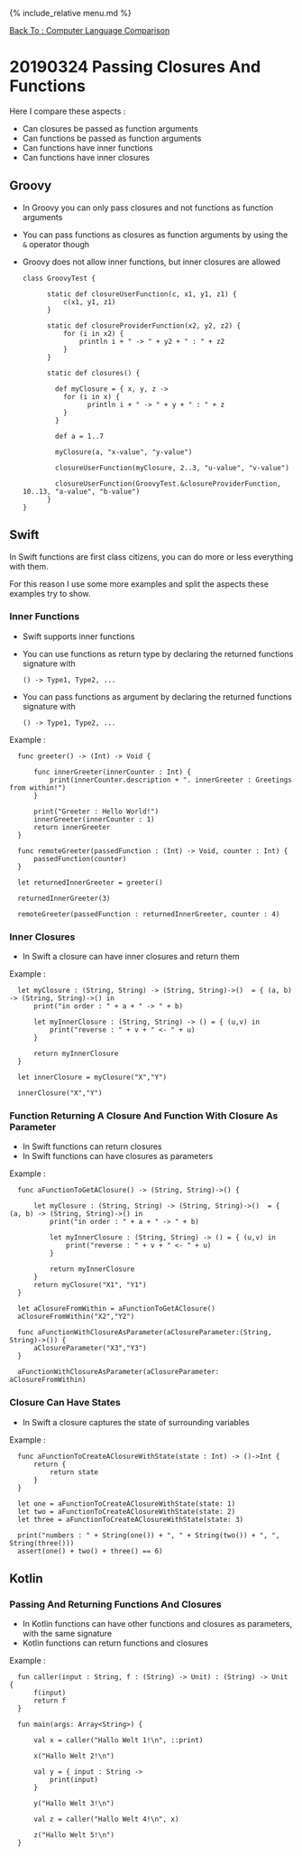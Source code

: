 {% include_relative menu.md %}

[Back To : Computer Language Comparison](20190316_Computer_Language_Comparison.md)

# 20190324 Passing Closures And Functions

Here I compare these aspects :

* Can closures be passed as function arguments
* Can functions be passed as function arguments
* Can functions have inner functions
* Can functions have inner closures

## Groovy

* In Groovy you can only pass closures and not functions as function arguments
* You can pass functions as closures as function arguments by using the `&` operator though
* Groovy does not allow inner functions, but inner closures are allowed

      class GroovyTest {
      
            static def closureUserFunction(c, x1, y1, z1) {
                c(x1, y1, z1)
            }

            static def closureProviderFunction(x2, y2, z2) {
                for (i in x2) {
                    println i + " -> " + y2 + " : " + z2
                }
            }

            static def closures() {

              def myClosure = { x, y, z ->
                for (i in x) {
                      println i + " -> " + y + " : " + z
                }
              }

              def a = 1..7

              myClosure(a, "x-value", "y-value")

              closureUserFunction(myClosure, 2..3, "u-value", "v-value")

              closureUserFunction(GroovyTest.&closureProviderFunction, 10..13, "a-value", "b-value")
            }
      }

## Swift

In Swift functions are first class citizens, you can do more or less everything with them.

For this reason I use some more examples and split the aspects these examples try to show.

### Inner Functions

* Swift supports inner functions
* You can use functions as return type by declaring the returned functions signature with 

      () -> Type1, Type2, ...

* You can pass functions as argument by declaring the returned functions signature with 

      () -> Type1, Type2, ...
      
Example :

      func greeter() -> (Int) -> Void {

          func innerGreeter(innerCounter : Int) {
              print(innerCounter.description + ". innerGreeter : Greetings from within!")
          }

          print("Greeter : Hello World!")
          innerGreeter(innerCounter : 1)
          return innerGreeter
      }

      func remoteGreeter(passedFunction : (Int) -> Void, counter : Int) {
          passedFunction(counter)
      }

      let returnedInnerGreeter = greeter()

      returnedInnerGreeter(3)

      remoteGreeter(passedFunction : returnedInnerGreeter, counter : 4)

### Inner Closures

* In Swift a closure can have inner closures and return them 

Example :

      let myClosure : (String, String) -> (String, String)->()  = { (a, b) -> (String, String)->() in
          print("in order : " + a + " -> " + b)

          let myInnerClosure : (String, String) -> () = { (u,v) in
              print("reverse : " + v + " <- " + u)
          }

          return myInnerClosure
      }

      let innerClosure = myClosure("X","Y")

      innerClosure("X","Y")

### Function Returning A Closure And Function With Closure As Parameter

* In Swift functions can return closures
* In Swift functions can have closures as parameters

Example :

      func aFunctionToGetAClosure() -> (String, String)->() {

          let myClosure : (String, String) -> (String, String)->()  = { (a, b) -> (String, String)->() in
              print("in order : " + a + " -> " + b)

              let myInnerClosure : (String, String) -> () = { (u,v) in
                  print("reverse : " + v + " <- " + u)
              }

              return myInnerClosure
          }
          return myClosure("X1", "Y1")
      }

      let aClosureFromWithin = aFunctionToGetAClosure()
      aClosureFromWithin("X2","Y2")

      func aFunctionWithClosureAsParameter(aClosureParameter:(String, String)->()) {
          aClosureParameter("X3","Y3")
      }

      aFunctionWithClosureAsParameter(aClosureParameter: aClosureFromWithin)

### Closure Can Have States

* In Swift a closure captures the state of surrounding variables

Example :

      func aFunctionToCreateAClosureWithState(state : Int) -> ()->Int {
          return {
              return state
          }
      }

      let one = aFunctionToCreateAClosureWithState(state: 1)
      let two = aFunctionToCreateAClosureWithState(state: 2)
      let three = aFunctionToCreateAClosureWithState(state: 3)

      print("numbers : " + String(one()) + ", " + String(two()) + ", ", String(three()))
      assert(one() + two() + three() == 6)
      
## Kotlin

### Passing And Returning Functions And Closures

* In Kotlin functions can have other functions and closures as parameters, with the same signature
* Kotlin functions can return functions and closures

Example :

      fun caller(input : String, f : (String) -> Unit) : (String) -> Unit {
          f(input)
          return f
      }

      fun main(args: Array<String>) {

          val x = caller("Hallo Welt 1!\n", ::print)

          x("Hallo Welt 2!\n")

          val y = { input : String ->
              print(input)
          }

          y("Hallo Welt 3!\n")

          val z = caller("Hallo Welt 4!\n", x)

          z("Hallo Welt 5!\n")
      }
